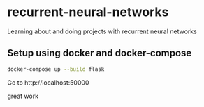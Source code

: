 # recurrent-neural-networks
Learning about and doing projects with recurrent neural networks

## Setup using docker and docker-compose

```bash
docker-compose up --build flask 
```

Go to http://localhost:50000

great work
